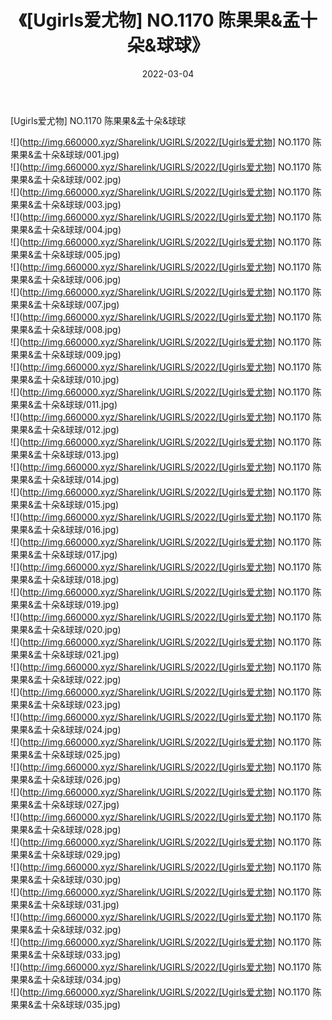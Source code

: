 ﻿---
layout: post
title:  《[Ugirls爱尤物] NO.1170 陈果果&孟十朵&球球》
date:   2022-03-04
img: http://img.660000.xyz/Sharelink/UGIRLS/2022/[Ugirls爱尤物] NO.1170 陈果果&孟十朵&球球/000.jpg
categories: [美女, 清纯, 唯美]
---

[Ugirls爱尤物] NO.1170 陈果果&孟十朵&球球

 ![](http://img.660000.xyz/Sharelink/UGIRLS/2022/[Ugirls爱尤物] NO.1170 陈果果&孟十朵&球球/001.jpg) <br>![](http://img.660000.xyz/Sharelink/UGIRLS/2022/[Ugirls爱尤物] NO.1170 陈果果&孟十朵&球球/002.jpg) <br>![](http://img.660000.xyz/Sharelink/UGIRLS/2022/[Ugirls爱尤物] NO.1170 陈果果&孟十朵&球球/003.jpg) <br>![](http://img.660000.xyz/Sharelink/UGIRLS/2022/[Ugirls爱尤物] NO.1170 陈果果&孟十朵&球球/004.jpg) <br>![](http://img.660000.xyz/Sharelink/UGIRLS/2022/[Ugirls爱尤物] NO.1170 陈果果&孟十朵&球球/005.jpg) <br>![](http://img.660000.xyz/Sharelink/UGIRLS/2022/[Ugirls爱尤物] NO.1170 陈果果&孟十朵&球球/006.jpg) <br>![](http://img.660000.xyz/Sharelink/UGIRLS/2022/[Ugirls爱尤物] NO.1170 陈果果&孟十朵&球球/007.jpg) <br>![](http://img.660000.xyz/Sharelink/UGIRLS/2022/[Ugirls爱尤物] NO.1170 陈果果&孟十朵&球球/008.jpg) <br>![](http://img.660000.xyz/Sharelink/UGIRLS/2022/[Ugirls爱尤物] NO.1170 陈果果&孟十朵&球球/009.jpg) <br>![](http://img.660000.xyz/Sharelink/UGIRLS/2022/[Ugirls爱尤物] NO.1170 陈果果&孟十朵&球球/010.jpg) <br>![](http://img.660000.xyz/Sharelink/UGIRLS/2022/[Ugirls爱尤物] NO.1170 陈果果&孟十朵&球球/011.jpg) <br>![](http://img.660000.xyz/Sharelink/UGIRLS/2022/[Ugirls爱尤物] NO.1170 陈果果&孟十朵&球球/012.jpg) <br>![](http://img.660000.xyz/Sharelink/UGIRLS/2022/[Ugirls爱尤物] NO.1170 陈果果&孟十朵&球球/013.jpg) <br>![](http://img.660000.xyz/Sharelink/UGIRLS/2022/[Ugirls爱尤物] NO.1170 陈果果&孟十朵&球球/014.jpg) <br>![](http://img.660000.xyz/Sharelink/UGIRLS/2022/[Ugirls爱尤物] NO.1170 陈果果&孟十朵&球球/015.jpg) <br>![](http://img.660000.xyz/Sharelink/UGIRLS/2022/[Ugirls爱尤物] NO.1170 陈果果&孟十朵&球球/016.jpg) <br>![](http://img.660000.xyz/Sharelink/UGIRLS/2022/[Ugirls爱尤物] NO.1170 陈果果&孟十朵&球球/017.jpg) <br>![](http://img.660000.xyz/Sharelink/UGIRLS/2022/[Ugirls爱尤物] NO.1170 陈果果&孟十朵&球球/018.jpg) <br>![](http://img.660000.xyz/Sharelink/UGIRLS/2022/[Ugirls爱尤物] NO.1170 陈果果&孟十朵&球球/019.jpg) <br>![](http://img.660000.xyz/Sharelink/UGIRLS/2022/[Ugirls爱尤物] NO.1170 陈果果&孟十朵&球球/020.jpg) <br>![](http://img.660000.xyz/Sharelink/UGIRLS/2022/[Ugirls爱尤物] NO.1170 陈果果&孟十朵&球球/021.jpg) <br>![](http://img.660000.xyz/Sharelink/UGIRLS/2022/[Ugirls爱尤物] NO.1170 陈果果&孟十朵&球球/022.jpg) <br>![](http://img.660000.xyz/Sharelink/UGIRLS/2022/[Ugirls爱尤物] NO.1170 陈果果&孟十朵&球球/023.jpg) <br>![](http://img.660000.xyz/Sharelink/UGIRLS/2022/[Ugirls爱尤物] NO.1170 陈果果&孟十朵&球球/024.jpg) <br>![](http://img.660000.xyz/Sharelink/UGIRLS/2022/[Ugirls爱尤物] NO.1170 陈果果&孟十朵&球球/025.jpg) <br>![](http://img.660000.xyz/Sharelink/UGIRLS/2022/[Ugirls爱尤物] NO.1170 陈果果&孟十朵&球球/026.jpg) <br>![](http://img.660000.xyz/Sharelink/UGIRLS/2022/[Ugirls爱尤物] NO.1170 陈果果&孟十朵&球球/027.jpg) <br>![](http://img.660000.xyz/Sharelink/UGIRLS/2022/[Ugirls爱尤物] NO.1170 陈果果&孟十朵&球球/028.jpg) <br>![](http://img.660000.xyz/Sharelink/UGIRLS/2022/[Ugirls爱尤物] NO.1170 陈果果&孟十朵&球球/029.jpg) <br>![](http://img.660000.xyz/Sharelink/UGIRLS/2022/[Ugirls爱尤物] NO.1170 陈果果&孟十朵&球球/030.jpg) <br>![](http://img.660000.xyz/Sharelink/UGIRLS/2022/[Ugirls爱尤物] NO.1170 陈果果&孟十朵&球球/031.jpg) <br>![](http://img.660000.xyz/Sharelink/UGIRLS/2022/[Ugirls爱尤物] NO.1170 陈果果&孟十朵&球球/032.jpg) <br>![](http://img.660000.xyz/Sharelink/UGIRLS/2022/[Ugirls爱尤物] NO.1170 陈果果&孟十朵&球球/033.jpg) <br>![](http://img.660000.xyz/Sharelink/UGIRLS/2022/[Ugirls爱尤物] NO.1170 陈果果&孟十朵&球球/034.jpg) <br>![](http://img.660000.xyz/Sharelink/UGIRLS/2022/[Ugirls爱尤物] NO.1170 陈果果&孟十朵&球球/035.jpg) <br>